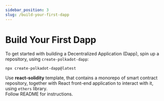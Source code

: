 ```yaml
---
sidebar_position: 3
slug: /build-your-first-dapp
---
```


# Build Your First Dapp

To get started with building a Decentralized Application (Dapp), spin up a repository, using `create-polkadot-dapp`:
```
npx create-polkadot-dapp@latest
```
Use **react-solidity** template, that contains a monorepo of smart contract repository, together with React front-end application to interact with it, using `ethers` library.  
Follow README for instructions.

